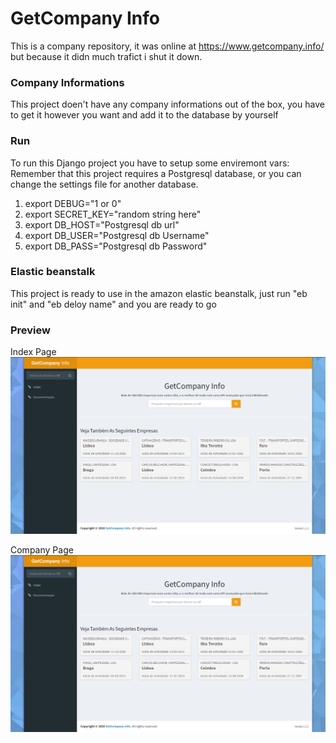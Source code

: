 # GetCompany Info
This is a company repository, it was online at https://www.getcompany.info/ but because it didn much trafict i shut it down.

### Company Informations
This project doen't have any company informations out of the box, you have to get it however you want and add it to the database by yourself

### Run
To run this Django project you have to setup some enviremont vars:
Remember that this project requires a Postgresql database, or you can change the settings file for another database.

1. export DEBUG="1 or 0"
2. export SECRET_KEY="random string here"
3. export DB_HOST="Postgresql db url"
4. export DB_USER="Postgresql db Username"
5. export DB_PASS="Postgresql db Password"

### Elastic beanstalk
This project is ready to use in the amazon elastic beanstalk, just run "eb init" and "eb deloy name" and you are ready to go

### Preview
Index Page
![index page](https://github.com/G4brym/GetCompany.info/raw/master/img1.png)

Company Page
![company page](https://github.com/G4brym/GetCompany.info/raw/master/img1.png)
